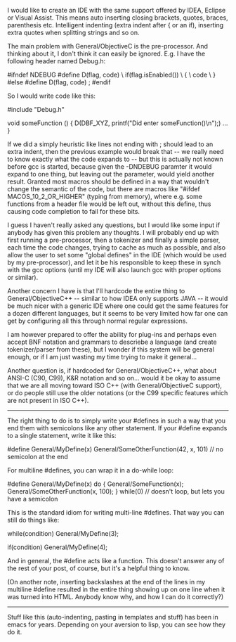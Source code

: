 I would like to create an IDE with the same support offered by IDEA, Eclipse or Visual Assist. This means auto inserting closing brackets, quotes, braces, parenthesis etc. Intelligent indenting (extra indent after { or an if), inserting extra quotes when splitting strings and so on.

The main problem with General/ObjectiveC is the pre-processor. And thinking about it, I don't think it can easily be ignored. E.g. I have the following header named Debug.h:

    
#ifndef NDEBUG
#define D(flag, code) \ 
   if(flag.isEnabled()) \ 
   { \ 
      code \ 
   }
#else
#define D(flag, code) ;
#endif


So I would write code like this:

    
#include "Debug.h"

void someFunction ()
{
   D(DBF_XYZ, printf("Did enter someFunction()\n");)
   ...
}


If we did a simply heuristic like lines not ending with ; should lead to an extra indent, then the previous example would break that -- we really need to know exactly what the code expands to -- but this is actually not known before gcc is started, because given the -DNDEBUG paramter it would expand to one thing, but leaving out the parameter, would yield another result. Granted most macros should be defined in a way that wouldn't change the semantic of the code, but there are macros like "#ifdef MACOS_10_2_OR_HIGHER" (typing from memory), where e.g. some functions from a header file would be left out, without this define, thus causing code completion to fail for these bits.

I guess I haven't really asked any questions, but I would like some input if anybody has given this problem any thoughts. I will probably end up with first running a pre-processor, then a tokenizer and finally a simple parser, each time the code changes, trying to cache as much as possible, and also allow the user to set some "global defines" in the IDE (which would be used by my pre-processor), and let it be his responsible to keep these in synch with the gcc options (until my IDE will also launch gcc with proper options or similar).

Another concern I have is that I'll hardcode the entire thing to General/ObjectiveC++ -- similar to how IDEA only supports JAVA -- it would be much nicer with a generic IDE where one could get the same features for a dozen different languages, but it seems to be very limited how far one can get by configuring all this through normal regular expressions.

I am however prepared to offer the ability for plug-ins and perhaps even accept BNF notation and grammars to descriebe a language (and create tokenizer/parser from these), but I wonder if this system will be general enough, or if I am just wasting my time trying to make it general...

Another question is, if hardcoded for General/ObjectiveC++, what about ANSI-C (C90, C99), K&R notation and so on... would it be okay to assume that we are all moving toward ISO C++ (with General/ObjectiveC support), or do people still use the older notations (or the C99 specific features which are not present in ISO C++).

----

The right thing to do is to simply write your     #defines in such a way that you end them with semicolons like any other statement. If your     #define expands to a single statement, write it like this:
    
#define General/MyDefine(x) General/SomeOtherFunction(42, x, 101) // no semicolon at the end

For multiline     #defines, you can wrap it in a do-while loop:
    
#define General/MyDefine(x)
do {
   General/SomeFunction(x);
   General/SomeOtherFunction(x, 100);
} while(0) // doesn't loop, but lets you have a semicolon

This is the standard idiom for writing multi-line     #defines. That way you can still do things like:
    
while(condition)
   General/MyDefine(3);

if(condition)
   General/MyDefine(4);

And in general, the     #define acts like a function. This doesn't answer any of the rest of your post, of course, but it's a helpful thing to know.

(On another note, inserting backslashes at the end of the lines in my multiline #define resulted in the entire thing showing up on one line when it was turned into HTML. Anybody know why, and how I can do it correctly?)

----

Stuff like this (auto-indenting, pasting in templates and stuff) has been in emacs for years.  Depending on your aversion to lisp, you can see how they do it.